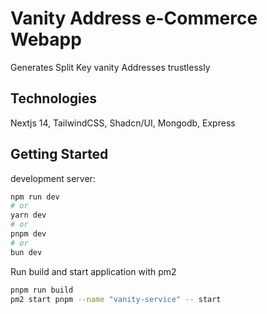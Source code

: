 
# Vanity Address e-Commerce Webapp
Generates Split Key vanity Addresses trustlessly

## Technologies
Nextjs 14, TailwindCSS, Shadcn/UI, Mongodb, Express

## Getting Started

development server:

```bash
npm run dev
# or
yarn dev
# or
pnpm dev
# or
bun dev
```

Run build and start application with pm2
```bash
pnpm run build
pm2 start pnpm --name "vanity-service" -- start
```
